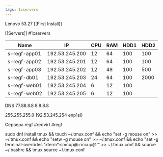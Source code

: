 ```yaml
---
tags: 1cservers
---
```

Lenovo 53.27 [[First Install]]

[[Servers]] #1cservers 

| Name         | IP             | CPU | RAM | HDD1 | HDD2 |
| ------------ | -------------- | --- | --- | ---- | ---- |
| s-regf-app01 | 192.53.245.200 | 12  | 64  | 100  | 100  |
| s-regf-app02 | 192.53.245.201 | 12  | 64  | 100  | 100  |
| s-regf-app03 | 192.53.245.202 | 12  | 48  | 100  | 500  |
| s-regf-db01  | 192.53.245.203 | 24  | 64  | 100  | 2000 |
| s-regf-web01 | 192.53.245.204 | 6   | 12  | 100  |      |
| s-regf-web02 | 192.53.245.205 | 6   | 12  | 100  |      |
DNS 77.88.8.8  8.8.8.8

255.255.255.0
192.53.245.254
enp1s0

Сервера regf #redvirt #regf

sudo dnf install tmux && touch ~/.tmux.conf && echo "set -g mouse on" >> ~/.tmux.conf && echo "setw -g mouse on" >> ~/.tmux.conf && echo "set -g terminal-overrides 'xterm*:smcup@:rmcup@'" >> ~/.tmux.conf && source ~/.bashrc && tmux source ~/.tmux.conf